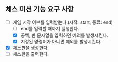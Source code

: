 ## 체스 미션 기능 요구 사항

- [ ] 게임 시작 여부를 입력받는다.(시작: start, 종료: end)
  - [ ] end를 입력할 때까지 실행한다.
  - [x] 공백, 빈 문자열을 입력하면 예외를 발생시킨다.
  - [x] 지정된 명령어가 아니면 예외를 발생시킨다.
- [x] 체스판을 생성한다.
- [ ] 체스판을 출력한다.
